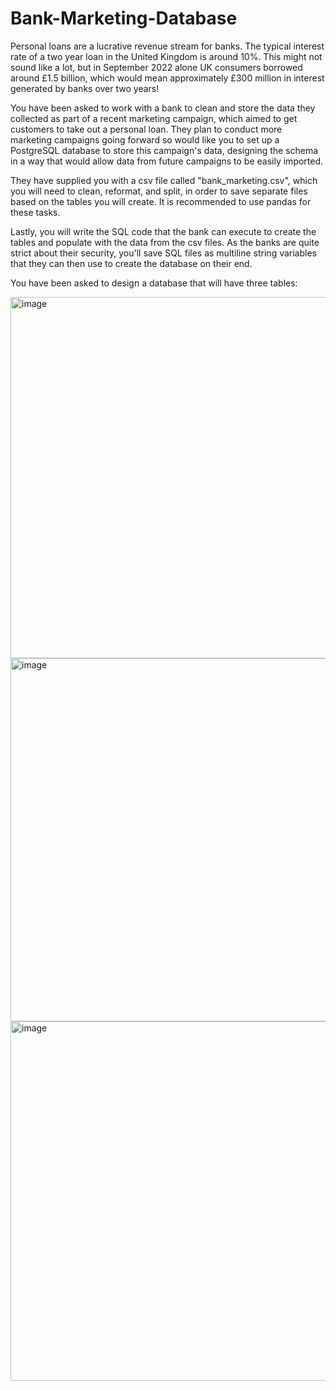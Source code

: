 # Bank-Marketing-Database

Personal loans are a lucrative revenue stream for banks. The typical interest rate of a two year loan in the United Kingdom is around 10%. This might not sound like a lot, but in September 2022 alone UK consumers borrowed around £1.5 billion, which would mean approximately £300 million in interest generated by banks over two years!

You have been asked to work with a bank to clean and store the data they collected as part of a recent marketing campaign, which aimed to get customers to take out a personal loan. They plan to conduct more marketing campaigns going forward so would like you to set up a PostgreSQL database to store this campaign's data, designing the schema in a way that would allow data from future campaigns to be easily imported.

They have supplied you with a csv file called "bank_marketing.csv", which you will need to clean, reformat, and split, in order to save separate files based on the tables you will create. It is recommended to use pandas for these tasks.

Lastly, you will write the SQL code that the bank can execute to create the tables and populate with the data from the csv files. As the banks are quite strict about their security, you'll save SQL files as multiline string variables that they can then use to create the database on their end.

You have been asked to design a database that will have three tables:

<img width="578" alt="image" src="https://github.com/FavBoladale/Bank-Marketing-Database/assets/90184049/38c46910-f9f9-4ef1-897c-9d407cec229f">


<img width="581" alt="image" src="https://github.com/FavBoladale/Bank-Marketing-Database/assets/90184049/cc779f33-fcf8-4499-b73e-df5e28d73521">


<img width="575" alt="image" src="https://github.com/FavBoladale/Bank-Marketing-Database/assets/90184049/260d6fb6-5266-4b62-a307-8fe01d670f49">




